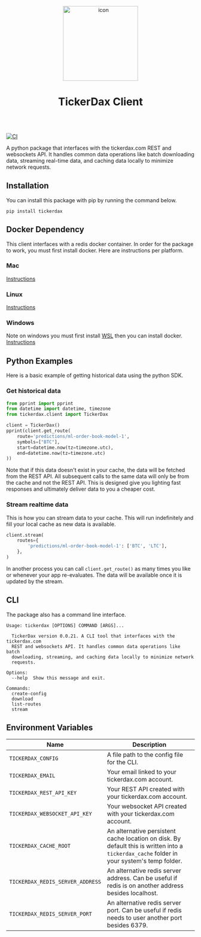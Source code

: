 <p align="center">
  <img width="200" src="https://tickerdax.com/assets/images/logo/logo.svg" alt="icon"/>
</p>
<h1 align="center">TickerDax Client</h1>
<br></br>

[![CI](https://github.com/TickerDax/tickerdax-client/actions/workflows/ci.yaml/badge.svg)](https://github.com/TickerDax/tickerdax-client/actions/workflows/ci.yaml)

A python package that interfaces with the tickerdax.com REST and websockets API. It handles common data operations
like batch downloading data, streaming real-time data, and caching data locally to minimize network requests.

## Installation
You can install this package with pip by running the command below.
```shell
pip install tickerdax
```

## Docker Dependency
This client interfaces with a redis docker container. In order for the package to work, you must first install
docker. Here are instructions per platform.
### Mac
[Instructions](https://docs.docker.com/desktop/install/mac-install/)
### Linux
[Instructions](https://docs.docker.com/desktop/install/linux-install/)
### Windows
Note on windows you must first install [WSL](https://docs.microsoft.com/en-us/windows/wsl/install) then you can install docker.
[Instructions](https://docs.docker.com/desktop/install/windows-install/)

## Python Examples
Here is a basic example of getting historical data using the python SDK.
### Get historical data
```python
from pprint import pprint
from datetime import datetime, timezone
from tickerdax.client import TickerDax

client = TickerDax()
pprint(client.get_route(
    route='predictions/ml-order-book-model-1',
    symbols=["BTC"],
    start=datetime.now(tz=timezone.utc),
    end=datetime.now(tz=timezone.utc)
))
```
Note that if this data doesn't exist in your cache, the data will be fetched from the REST API. All 
subsequent calls to the same data will only be from the cache and not the REST API.
This is designed give you lighting fast responses and ultimately deliver data to you a cheaper cost.

### Stream realtime data
This is how you can stream data to your cache. This will run indefinitely and fill
your local cache as new data is available.
```python
client.stream(
    routes={
        'predictions/ml-order-book-model-1': ['BTC', 'LTC'],
    },
)
```
In another process you can call `client.get_route()` as many times you like or whenever your
app re-evaluates. The data will be available once it is updated by the stream.


## CLI
The package also has a command line interface.
```text
Usage: tickerdax [OPTIONS] COMMAND [ARGS]...                                
                                                                            
  TickerDax version 0.0.21. A CLI tool that interfaces with the tickerdax.com
  REST and websockets API. It handles common data operations like batch     
  downloading, streaming, and caching data locally to minimize network      
  requests.                                                                 
                                                                            
Options:                                                                    
  --help  Show this message and exit.

Commands:
  create-config
  download
  list-routes
  stream
```

## Environment Variables
| Name                             | Description                                                                                                                                |
|----------------------------------|--------------------------------------------------------------------------------------------------------------------------------------------|
| `TICKERDAX_CONFIG`               | A file path to the config file for the CLI.                                                                                                |
| `TICKERDAX_EMAIL`                | Your email linked to your tickerdax.com account.                                                                                           |
| `TICKERDAX_REST_API_KEY`         | Your REST API created with your tickerdax.com account.                                                                                     |
| `TICKERDAX_WEBSOCKET_API_KEY`    | Your websocket API created with your tickerdax.com account.                                                                                |
| `TICKERDAX_CACHE_ROOT`           | An alternative persistent cache location on disk. By default this is written into a `tickerdax_cache` folder in your system's temp folder. |
| `TICKERDAX_REDIS_SERVER_ADDRESS` | An alternative redis server address. Can be useful if redis is on another address besides localhost.                                       |
| `TICKERDAX_REDIS_SERVER_PORT`    | An alternative redis server port. Can be useful if redis needs to user another port besides 6379.                                          |